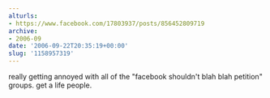 ```yaml
---
alturls:
- https://www.facebook.com/17803937/posts/856452809719
archive:
- 2006-09
date: '2006-09-22T20:35:19+00:00'
slug: '1158957319'
---
```


really getting annoyed with all of the "facebook shouldn't blah blah petition" groups. get a life people.

